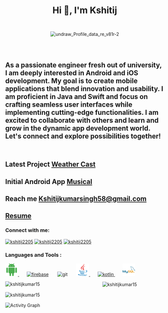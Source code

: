 <div align="center">
  <h1 align="center">Hi 👋, I'm Kshitij</h1><br>

![undraw_Profile_data_re_v81r-2](https://github.com/Kshitijkumar15/kshitijkumar15/assets/66892634/98119cc3-e3df-42e2-a569-45961fd0f649)


</div>

<br>
<br>
<h2>As a passionate engineer fresh out of university, I am deeply interested in Android and iOS development. My goal is to create mobile applications that blend innovation and usability. I am proficient in Java and Swift and focus on crafting seamless user interfaces while implementing cutting-edge functionalities. I am excited to collaborate with others and learn and grow in the dynamic app development world. Let's connect and explore possibilities together! </h2>

<br>

## Latest Project [Weather Cast](https://github.com/Kshitijkumar15/WeatherCast)

## Initial Android App [Musical](https://github.com/Kshitijkumar15/Music)

## Reach me **Kshitijkumarsingh58@gmail.com**

## [Resume](https://drive.google.com/file/d/1h2Bv_ZyWk237iFe7vk1qSvRVEDK8QjH0/view?usp=sharing) 

<h3 align="left">Connect with me:</h3>
<p align="left">
<a href="https://linkedin.com/in/kshitij2205" target="blank"><img align="center" src="https://raw.githubusercontent.com/rahuldkjain/github-profile-readme-generator/master/src/images/icons/Social/linked-in-alt.svg" alt="kshitij2205" height="40" width="40" /></a>
  <a href="https://twitter.com/Kshitij_2205" target="blank"><img align="center" src="https://github.com/Kshitijkumar15/kshitijkumar15/assets/66892634/c715f4af-d8bb-42e4-a4c9-1ced346356da" alt="kshitij2205" height="40" width="40" /></a>
    <a href="botkshitij" target="blank"><img align="center" src="https://github.com/Kshitijkumar15/kshitijkumar15/assets/66892634/6427b20e-0e22-4b7e-bee1-2ccbf8a9bb04" alt="kshitij2205" height="40" width="40" /></a>
</p>


<h3 align="left">Languages and Tools :</h3>
<p align="left"> <a href="https://developer.android.com" target="_blank" rel="noreferrer"> <img src="https://github.com/Kshitijkumar15/kshitijkumar15/blob/Beginning/android.png" alt="android" width="40" height="40"/> </a> &nbsp &nbsp &nbsp <a href="https://firebase.google.com/" target="_blank" rel="noreferrer"> <img src="https://www.vectorlogo.zone/logos/firebase/firebase-icon.svg" alt="firebase" width="40" height="40"/></a> &nbsp &nbsp &nbsp <img src="https://www.vectorlogo.zone/logos/git-scm/git-scm-icon.svg" alt="git" width="40" height="40"/> </a> &nbsp &nbsp &nbsp <a href="https://www.java.com" target="_blank" rel="noreferrer"> <img src="https://raw.githubusercontent.com/devicons/devicon/master/icons/java/java-original.svg" alt="java" width="40" height="40"/> </a> &nbsp &nbsp &nbsp <a href="https://kotlinlang.org" target="_blank" rel="noreferrer"> <img src="https://www.vectorlogo.zone/logos/kotlinlang/kotlinlang-icon.svg" alt="kotlin" width="40" height="40"/> </a> &nbsp &nbsp &nbsp <a href="https://www.mysql.com/" target="_blank" rel="noreferrer"> <img src="https://raw.githubusercontent.com/devicons/devicon/master/icons/mysql/mysql-original-wordmark.svg" alt="mysql" width="40" height="40"/> </a> </p>

<p><img align="left" src="https://github-readme-stats.vercel.app/api/top-langs?username=kshitijkumar15&show_icons=true&locale=en&layout=compact&bg_color=000000&text_color=ffffff" alt="kshitijkumar15" width="300" /></p>

<p>&nbsp;&nbsp;<img align="center" src="https://github-readme-stats.vercel.app/api?username=kshitijkumar15&show_icons=true&locale=en&bg_color=000000&text_color=ffffff" alt="kshitijkumar15" width="400"  /></p>

<p><img align="center" src="https://github-readme-streak-stats.herokuapp.com/?user=kshitijkumar15&layout=compact&border_radius=5&show_icons=true&theme=highcontrast&hide_border=false&bg_color=000000&text_color=FFFFFF" alt="kshitijkumar15" width="500" /></p>

<img align="center" src="https://github-readme-activity-graph.vercel.app/graph?username=kshitijkumar15&theme=react-dark&hide_border=false&bg_color=000000&line=fb8c00&color=758283&point=FFFFFF&area=true" alt="Activity Graph" />
